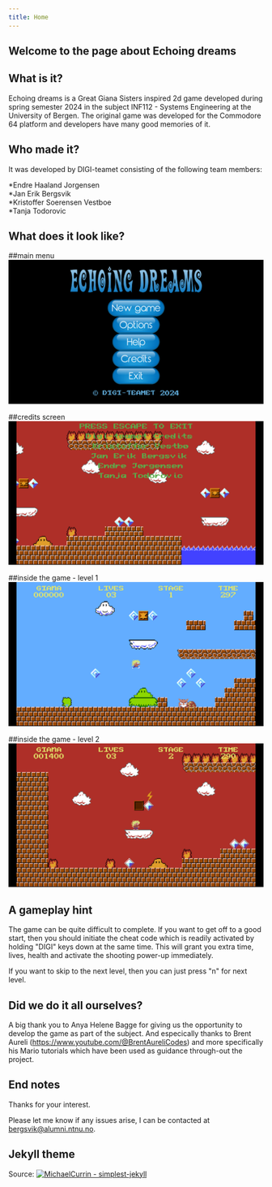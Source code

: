 ```yaml
---
title: Home
---
```


## Welcome to the page about Echoing dreams

## What is it?

Echoing dreams is a Great Giana Sisters inspired 2d game developed during spring semester 2024 in the
subject INF112 - Systems Engineering at the University of Bergen. The original game was developed for
the Commodore 64 platform and developers have many good memories of it.

## Who made it?

It was developed by DIGI-teamet consisting of the following team members:

*Endre Haaland Jorgensen  
*Jan Erik Bergsvik  
*Kristoffer Soerensen Vestboe  
*Tanja Todorovic  

## What does it look like?

##main menu
![Book logo](/assets/mainmenu.png)

##credits screen
![Book logo](/assets/credits.png)

##inside the game - level 1
![Book logo](/assets/level1.png)

##inside the game - level 2
![Book logo](/assets/level2.png)

## A gameplay hint
The game can be quite difficult to complete. If you want to get off to a good start, then
you should initiate the cheat code which is readily activated by holding "DIGI" keys down
at the same time. This will grant you extra time, lives, health and activate the shooting power-up
immediately.

If you want to skip to the next level, then you can just press "n" for next level.

## Did we do it all ourselves?
A big thank you to Anya Helene Bagge for giving us the opportunity to develop the game as part of the subject.
And especically thanks to Brent Aureli (https://www.youtube.com/@BrentAureliCodes) and more specifically his 
Mario tutorials which have been used as guidance through-out the project.

## End notes
Thanks for your interest.

Please let me know if any issues arise, I can be contacted at bergsvik@alumni.ntnu.no.

## Jekyll theme 
Source: [![MichaelCurrin - simplest-jekyll](https://img.shields.io/static/v1?label=MichaelCurrin&message=simplest-jekyll&color=blue&logo=github)](https://github.com/MichaelCurrin/simplest-jekyll)
